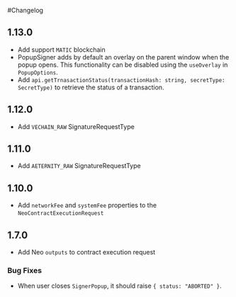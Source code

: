 #Changelog

## 1.13.0
* Add support `MATIC` blockchain
* PopupSigner adds by default an overlay on the parent window when the popup opens. This functionality can be disabled using the `useOverlay` in `PopupOptions`.
* Add `api.getTrnasactionStatus(transactionHash: string, secretType: SecretType)` to retrieve the status of a transaction.

## 1.12.0
* Add `VECHAIN_RAW` SignatureRequestType

## 1.11.0
* Add `AETERNITY_RAW` SignatureRequestType

## 1.10.0
* Add `networkFee` and `systemFee` properties to the `NeoContractExecutionRequest`

## 1.7.0
* Add Neo `outputs` to contract execution request

### Bug Fixes
* When user closes `SignerPopup`, it should raise `{ status: "ABORTED" }`.
